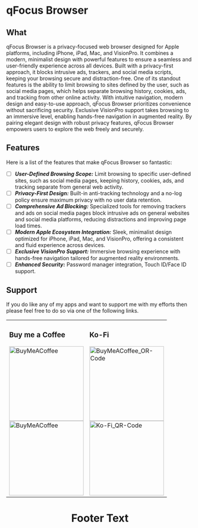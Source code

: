# qFocus Browser

## What
qFocus Browser is a privacy-focused web browser designed for Apple platforms, including iPhone, iPad, Mac, and VisionPro. It combines a modern, minimalist design with powerful features to ensure a seamless and user-friendly experience across all devices. Built with a privacy-first approach, it blocks intrusive ads, trackers, and social media scripts, keeping your browsing secure and distraction-free. One of its standout features is the ability to limit browsing to sites defined by the user, such as social media pages, which helps separate browsing history, cookies, ads, and tracking from other online activity. With intuitive navigation, modern design and easy-to-use approach, qFocus Browser prioritizes convenience without sacrificing security. Exclusive VisionPro support takes browsing to an immersive level, enabling hands-free navigation in augmented reality. By pairing elegant design with robust privacy features, qFocus Browser empowers users to explore the web freely and securely.

## Features
Here is a list of the features that make qFocus Browser so fantastic:
- [ ] ___User-Defined Browsing Scope:___ Limit browsing to specific user-defined sites, such as social media pages, keeping history, cookies, ads, and tracking separate from general web activity.
- [ ] ___Privacy-First Design:___ Built-in anti-tracking technology and a no-log policy ensure maximum privacy with no user data retention.
- [ ] ___Comprehensive Ad Blocking:___ Specialized tools for removing trackers and ads on social media pages block intrusive ads on general websites and social media platforms, reducing distractions and improving page load times.
- [ ] ___Modern Apple Ecosystem Integration:___ Sleek, minimalist design optimized for iPhone, iPad, Mac, and VisionPro, offering a consistent and fluid experience across devices.
- [ ] ___Exclusive VisionPro Support:___ Immersive browsing experience with hands-free navigation tailored for augmented reality environments.
- [ ] ___Enhanced Security:___ Password manager integration, Touch ID/Face ID support.

## Support

If you do like any of my apps and want to support me with my efforts then please feel free to do so via one of the following links.

<table>
    <tr>
        <td>
          <h3>Buy me a Coffee</h3>
          <a href="https://buymeacoffee.com/qsascha" target ="_blank">
            <img src="https://qsascha.dev/wp-content/uploads/2025/01/bmc-button-200.png" alt="BuyMeACoffee" width="200"></br>
            <img src="https://qsascha.dev/wp-content/uploads/2025/01/bmc_qr.png" alt="BuyMeACoffee" width="200">
          </a>
        </td>
        <td>
          <h3>Ko-Fi</h3>
          <a href="https://ko-fi.com/R6R519DHVF" target ="_blank">
            <img src="https://qsascha.dev/wp-content/uploads/2025/01/ko-fi-button-200-1.png" alt="BuyMeACoffee_OR-Code" width="200"> </br>
            <img src="https://qsascha.dev/wp-content/uploads/2025/01/ko-fi_qr.png" alt="Ko-Fi_QR-Code" width="200">
          </a>
        </td>
    </tr>
</table>


<div align="center">
  <h1>Footer Text</h1>
</div>
